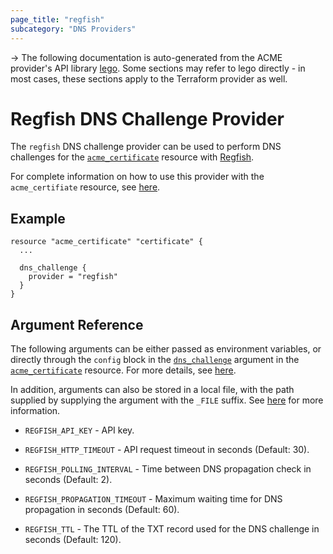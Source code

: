 ```yaml
---
page_title: "regfish"
subcategory: "DNS Providers"
---
```


-> The following documentation is auto-generated from the ACME
provider's API library [lego](https://go-acme.github.io/lego/).  Some
sections may refer to lego directly - in most cases, these sections
apply to the Terraform provider as well.

# Regfish DNS Challenge Provider

The `regfish` DNS challenge provider can be used to perform DNS challenges for
the [`acme_certificate`][resource-acme-certificate] resource with
[Regfish](https://regfish.de/).

[resource-acme-certificate]: ../resources/certificate.md

For complete information on how to use this provider with the `acme_certifiate`
resource, see [here][resource-acme-certificate-dns-challenges].

[resource-acme-certificate-dns-challenges]: ../resources/certificate.md#using-dns-challenges

## Example

```hcl
resource "acme_certificate" "certificate" {
  ...

  dns_challenge {
    provider = "regfish"
  }
}
```
## Argument Reference

The following arguments can be either passed as environment variables, or
directly through the `config` block in the
[`dns_challenge`][resource-acme-certificate-dns-challenge-arg] argument in the
[`acme_certificate`][resource-acme-certificate] resource. For more details, see
[here][resource-acme-certificate-dns-challenges].

[resource-acme-certificate-dns-challenge-arg]: ../resources/certificate.md#dns_challenge

In addition, arguments can also be stored in a local file, with the path
supplied by supplying the argument with the `_FILE` suffix. See
[here][acme-certificate-file-arg-example] for more information.

[acme-certificate-file-arg-example]: ../resources/certificate.md#using-variable-files-for-provider-arguments

* `REGFISH_API_KEY` - API key.

* `REGFISH_HTTP_TIMEOUT` - API request timeout in seconds (Default: 30).
* `REGFISH_POLLING_INTERVAL` - Time between DNS propagation check in seconds (Default: 2).
* `REGFISH_PROPAGATION_TIMEOUT` - Maximum waiting time for DNS propagation in seconds (Default: 60).
* `REGFISH_TTL` - The TTL of the TXT record used for the DNS challenge in seconds (Default: 120).


